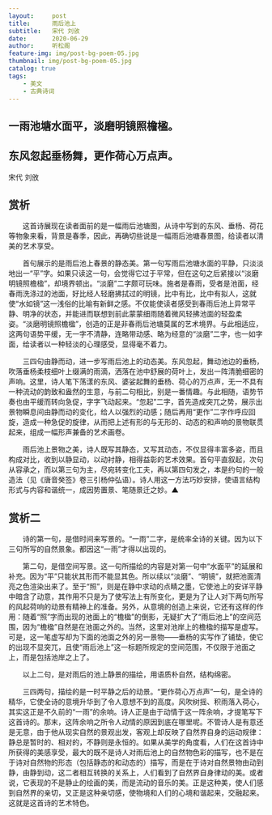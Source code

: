```yaml
---
layout:     post
title:      雨后池上
subtitle:   宋代 刘攽
date:       2020-06-29
author:     听松阁
feature-img: img/post-bg-poem-05.jpg
thumbnail: img/post-bg-poem-05.jpg
catalog: true
tags:
    - 美文
    - 古典诗词
---
```


## 一雨池塘水面平，淡磨明镜照檐楹。

## 东风忽起垂杨舞，更作荷心万点声。



宋代 刘攽

## 赏析



　　这首诗展现在读者面前的是一幅雨后池塘图，从诗中写到的东风、垂杨、荷花等物象来看，背景是春季，因此，再确切些说是一幅雨后池塘春景图，给读者以清美的艺术享受。



　　首句展示的是雨后池上春景的静态美。第一句写雨后池塘水面的平静，只淡淡地出一“平”字。如果只读这一句，会觉得它过于平常，但在这句之后紧接以“淡磨明镜照檐楹”，却境界顿出。“淡磨”二字颇可玩味。施者是春雨，受者是池面，经春雨洗涤过的池面，好比经人轻磨拂拭过的明镜，比中有比，比中有拟人，这就使“水如镜”这一浅俗的比喻有新鲜之感。不仅能使读者感受到春雨后池上异常平静、明净的状态，并能进而联想到前此蒙蒙细雨随着微风轻拂池面的轻盈柔姿。“淡磨明镜照檐楹”，创造的正是非春雨后池塘莫属的艺术境界。与此相适应，这两句语势平缓，无一字不清静，连略带动感、略为经意的“淡磨”二字，也一如字面，给读者以一种轻淡的心理感受，显得毫不着力。



　　三四句由静而动，进一步写雨后池上的动态美。东风忽起，舞动池边的垂杨，吹落垂杨柔枝细叶上缀满的雨滴，洒落在池中舒展的荷叶上，发出一阵清脆细密的声响。这里，诗人笔下荡漾的东风、婆娑起舞的垂杨、荷心的万点声，无一不具有一种流动的韵致和盎然的生意，与前二句相比，别是一番情趣。与此相随，语势节奏也由平缓而转向急促，字字飞动起来。“忽起”二字，首先造成突兀之势，展示出景物瞬息间由静而动的变化，给人以强烈的动感；随后再用“更作”二字作呼应回旋，造成一种急促的旋律，从而把上述有形的与无形的、动态的和声响的景物联贯起来，组成一幅形声兼备的艺术画卷。



　　雨后池上景物之美，诗人既写其静态，又写其动态，不仅显得丰富多姿，而且构成对比，收到以静显动，以动衬静，相得益彰的艺术效果。首句平直叙起，次句从容承之，而以第三句为主，尽宛转变化工夫，再以第四句发之，本是约句的一般造法（见《唐音癸签》卷三引杨仲弘语）。诗人用这一方法巧妙安排，使语言结构形式与内容和谐统一，成因势置景、笔随景迁之妙。▲





## 赏析二



　　诗的第一句，是借时间来写景的。“一雨”二字，是统率全诗的关键。因为以下三句所写的自然景象。都因这“一雨”才得以出现的。



　　第二句，是借空间写景。这一句所描绘的内容是对第一句中“水面平”的延展和补充。因为“平”只能状其形而不能显其色。所以续以“淡磨”、“明镜”，就把池面清亮之色渲染出来了。至于“照”，则是在静中求动的点睛之墨，它使池上的安详平静中暗含了动意，其作用不只是为了使写法上有所变化，更是为了让人对下两句所写的风起荷响的动景有精神上的准备。另外，从意境的创造上来说，它还有这样的作用：随着“照”字而出现的池面上的“檐楹”的倒影，无疑扩大了“雨后池上”的空间范围，因为“檐楹”自然是在池面之外的。当然，这里对池岸上的檐楹的描写是虚写。可是，这一笔虚写却为下面的池面之外的另一景物——垂杨的实写作了铺垫，使它的出现不显突兀，且使“雨后池上”这一标题所规定的空间范围，不仅限于池面之上，而是包括池岸之上了。



　　以上二句，是对雨后的池上静景的描绘，用语质朴自然，结构绵密。



　　三四两句，描绘的是一时平静之后的动景。“更作荷心万点声”一句，是全诗的精华，它使全诗的意境升华到了令人意想不到的高度。风吹树摇、积雨落入荷心，其实这正是不久前的“一雨”的余响。诗人正是由于动情于这一阵余响，才提笔写下这首诗的。那末，这阵余响之所令人动情的原因到底在哪里呢。不管诗人是有意还是无意，由于他从现实自然的景观出发，客观上却反映了自然界自身的运动规律：静总是暂时的、相对的，不静则是永恒的。如果从美学的角度看，人们在这首诗中所获得的美感享受，最大的既不是诗人对雨后池上的自然物色彩的描写，也不是在于诗对自然物的形态（包括静态的和动态的）描写，而是在于诗对自然景物由动到静，由静到动，这二者相互转换的关系上，人们看到了自然界自身律动的美。或者说，它表现的不是静止的绘画的美，而是流动的音乐的美。正是这种美，使人们感到自然界的亲切，又正是这种亲切感，使物境和人们的心境和谐起来，交融起来。这就是这首诗的艺术特色。
